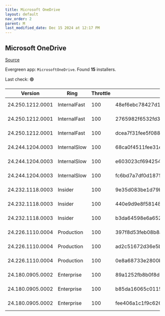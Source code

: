 ```yaml
---
title: Microsoft OneDrive
layout: default
nav_order: 2
parent: M
last_modified_date: Dec 15 2024 at 12:17 PM
---
```


## Microsoft OneDrive

[Source](https://onedrive.live.com/)

Evergreen app: `MicrosoftOneDrive`. Found **15** installers.

Last check: 🟢

| Version          | Ring         | Throttle | Sha256                                                           | Architecture | Type | URI                                                                                                                                                                  |
| ---------------- | ------------ | -------- | ---------------------------------------------------------------- | ------------ | ---- | -------------------------------------------------------------------------------------------------------------------------------------------------------------------- |
| 24.250.1212.0001 | InternalFast | 100      | 48ef6ebc78427d15a67ce065dca7e655a1cb9daace7c135fdd065dcfa1916988 | ARM64        | exe  | [https://oneclient.sfx.ms/Win/Installers/24.250.1212.0001/arm64/OneDriveSetup.exe](https://oneclient.sfx.ms/Win/Installers/24.250.1212.0001/arm64/OneDriveSetup.exe) |
| 24.250.1212.0001 | InternalFast | 100      | 2765982f6532fd3319c109803178925ab99da1705df6b1a65241a24c9de67d1d | x64          | exe  | [https://oneclient.sfx.ms/Win/Installers/24.250.1212.0001/amd64/OneDriveSetup.exe](https://oneclient.sfx.ms/Win/Installers/24.250.1212.0001/amd64/OneDriveSetup.exe) |
| 24.250.1212.0001 | InternalFast | 100      | dcea7f31fee5f088b4ea5f81b50174f133192c0f745894df0ccafccbc3b8188b | x86          | exe  | [https://oneclient.sfx.ms/Win/Installers/24.250.1212.0001/OneDriveSetup.exe](https://oneclient.sfx.ms/Win/Installers/24.250.1212.0001/OneDriveSetup.exe)             |
| 24.244.1204.0003 | InternalSlow | 100      | 68ca0f4511fee31ee45232b660d0918f281930b1336bb6054feff077c2ef14ee | ARM64        | exe  | [https://oneclient.sfx.ms/Win/Installers/24.244.1204.0003/arm64/OneDriveSetup.exe](https://oneclient.sfx.ms/Win/Installers/24.244.1204.0003/arm64/OneDriveSetup.exe) |
| 24.244.1204.0003 | InternalSlow | 100      | e603023cf6942548c2ff43afd2a1f602517dfba1c95145b468ca29174de494f7 | x64          | exe  | [https://oneclient.sfx.ms/Win/Installers/24.244.1204.0003/amd64/OneDriveSetup.exe](https://oneclient.sfx.ms/Win/Installers/24.244.1204.0003/amd64/OneDriveSetup.exe) |
| 24.244.1204.0003 | InternalSlow | 100      | fc6bd7a7df0d187525b862628fbd2f6abe14b448a36ef52c70919a78647b6bbf | x86          | exe  | [https://oneclient.sfx.ms/Win/Installers/24.244.1204.0003/OneDriveSetup.exe](https://oneclient.sfx.ms/Win/Installers/24.244.1204.0003/OneDriveSetup.exe)             |
| 24.232.1118.0003 | Insider      | 100      | 9e35d083be1d79bdcabe536b64a4e84a4679fd21bc1d33e5f830f844ccb09ff5 | ARM64        | exe  | [https://oneclient.sfx.ms/Win/Installers/24.232.1118.0003/arm64/OneDriveSetup.exe](https://oneclient.sfx.ms/Win/Installers/24.232.1118.0003/arm64/OneDriveSetup.exe) |
| 24.232.1118.0003 | Insider      | 100      | 440e9d9e8f58148c4ecadf19ebfa6d7143ab47902b52c65aaa07c8c4b3dffd4b | x64          | exe  | [https://oneclient.sfx.ms/Win/Installers/24.232.1118.0003/amd64/OneDriveSetup.exe](https://oneclient.sfx.ms/Win/Installers/24.232.1118.0003/amd64/OneDriveSetup.exe) |
| 24.232.1118.0003 | Insider      | 100      | b3da64598e6a652bee1651f9a9bc832bb772215ac89b0da434862feccd29b96c | x86          | exe  | [https://oneclient.sfx.ms/Win/Installers/24.232.1118.0003/OneDriveSetup.exe](https://oneclient.sfx.ms/Win/Installers/24.232.1118.0003/OneDriveSetup.exe)             |
| 24.226.1110.0004 | Production   | 100      | 397f8d53feb08b8af3ecf309842040f290c3c5330ab75b9266eb9f48cff124fc | ARM64        | exe  | [https://oneclient.sfx.ms/Win/Installers/24.226.1110.0004/arm64/OneDriveSetup.exe](https://oneclient.sfx.ms/Win/Installers/24.226.1110.0004/arm64/OneDriveSetup.exe) |
| 24.226.1110.0004 | Production   | 100      | ad2c51672d36e5b87daefe1a5cf05c4ed58d33c25e4fe8a5c20742ff39d95776 | x64          | exe  | [https://oneclient.sfx.ms/Win/Installers/24.226.1110.0004/amd64/OneDriveSetup.exe](https://oneclient.sfx.ms/Win/Installers/24.226.1110.0004/amd64/OneDriveSetup.exe) |
| 24.226.1110.0004 | Production   | 100      | 0e8a68733e2800b405674fd6704e037195b0eb6477b376bd93dd810255bc05de | x86          | exe  | [https://oneclient.sfx.ms/Win/Installers/24.226.1110.0004/OneDriveSetup.exe](https://oneclient.sfx.ms/Win/Installers/24.226.1110.0004/OneDriveSetup.exe)             |
| 24.180.0905.0002 | Enterprise   | 100      | 89a1252fb8b0f8d3b6b86adfbe9c2d722b7f264194790c28d242ee1447dfe078 | ARM64        | exe  | [https://oneclient.sfx.ms/Win/Installers/24.180.0905.0002/arm64/OneDriveSetup.exe](https://oneclient.sfx.ms/Win/Installers/24.180.0905.0002/arm64/OneDriveSetup.exe) |
| 24.180.0905.0002 | Enterprise   | 100      | b85da16065c0115773e1a27b312e03203030e1a83c5c2272fdf1b89495bbf9bc | x64          | exe  | [https://oneclient.sfx.ms/Win/Installers/24.180.0905.0002/amd64/OneDriveSetup.exe](https://oneclient.sfx.ms/Win/Installers/24.180.0905.0002/amd64/OneDriveSetup.exe) |
| 24.180.0905.0002 | Enterprise   | 100      | fee406a1c1f9c626fa45653e04c7468965bee00dfe503f058a980f84d5be6185 | x86          | exe  | [https://oneclient.sfx.ms/Win/Installers/24.180.0905.0002/OneDriveSetup.exe](https://oneclient.sfx.ms/Win/Installers/24.180.0905.0002/OneDriveSetup.exe)             |
